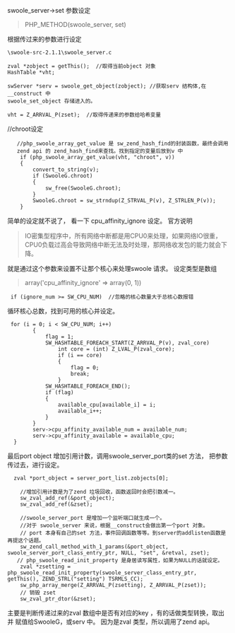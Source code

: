 swoole_server->set 参数设定
>PHP_METHOD(swoole_server, set)

根据传过来的参数进行设定
```
\swoole-src-2.1.1\swoole_server.c

zval *zobject = getThis();  //取得当前object 对象
HashTable *vht;

swServer *serv = swoole_get_object(zobject); //获取serv 结构体,在__construct 中
swoole_set_object 存储进入的。

vht = Z_ARRVAL_P(zset);  //取得传递来的参数给哈希变量

```
 //chroot设定
```
   //php_swoole_array_get_value 是 sw_zend_hash_find的封装函数，最终会调用
   zend api 的 zend_hash_find来查找。找到指定的变量后放到v 中
    if (php_swoole_array_get_value(vht, "chroot", v))
    {
        convert_to_string(v);
        if (SwooleG.chroot)
        {
            sw_free(SwooleG.chroot);
        }
        SwooleG.chroot = sw_strndup(Z_STRVAL_P(v), Z_STRLEN_P(v));
    }
```
简单的设定就不说了，
看一下 cpu_affinity_ignore 设定。
官方说明
>IO密集型程序中，所有网络中断都是用CPU0来处理，如果网络IO很重，CPU0负载过高会导致网络中断无法及时处理，那网络收发包的能力就会下降。

就是通过这个参数来设置不让那个核心来处理swoole 请求。
设定类型是数组
>array('cpu_affinity_ignore' => array(0, 1))

```
 if (ignore_num >= SW_CPU_NUM)  //忽略的核心数量大于总核心数报错  

 ```
 循环核心总数，找到可用的核心并设定。
```
 for (i = 0; i < SW_CPU_NUM; i++)
        {
            flag = 1;
            SW_HASHTABLE_FOREACH_START(Z_ARRVAL_P(v), zval_core)
                int core = (int) Z_LVAL_P(zval_core);
                if (i == core)
                {
                    flag = 0;
                    break;
                }
            SW_HASHTABLE_FOREACH_END();
            if (flag)
            {
                available_cpu[available_i] = i;
                available_i++;
            }
        }
        serv->cpu_affinity_available_num = available_num;
        serv->cpu_affinity_available = available_cpu;
  }
```

最后port object 增加引用计数，调用swoole_server_port类的set 方法，
把参数传过去，进行设定。

```
  zval *port_object = server_port_list.zobjects[0];

    //增加引用计数是为了zend 垃圾回收，函数返回时会把引数减一。
    sw_zval_add_ref(&port_object);
    sw_zval_add_ref(&zset);
    
    //swoole_server_port 是增加一个监听端口就生成一个。
    //对于 swoole_server 来说，根据__construct会做出第一个port 对象。
    // port 本身有自己的set 方法，事件回调函数等等。到server的addlisten函数是再提这个话题。
    sw_zend_call_method_with_1_params(&port_object, swoole_server_port_class_entry_ptr, NULL, "set", &retval, zset);
   // php_swoole_read_init_property 是身居读写属性，如果为NULL的话就设定。
    zval *zsetting = php_swoole_read_init_property(swoole_server_class_entry_ptr, getThis(), ZEND_STRL("setting") TSRMLS_CC);
    sw_php_array_merge(Z_ARRVAL_P(zsetting), Z_ARRVAL_P(zset));
    // 销毁 zset 
    sw_zval_ptr_dtor(&zset);

```

主要是判断传递过来的zval 数组中是否有对应的key ，有的话做类型转换，取出并
赋值给SwooleG，或serv 中。
因为是zval 类型，所以调用了zend api。

 